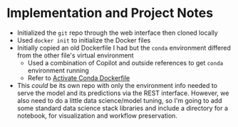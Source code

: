 # Implementation and Project Notes
- Initialized the `git` repo through the web interface then cloned locally
- Used `docker init` to initialize the Docker files
- Initially copied an old Dockerfile I had but the `conda` environment differed from the other
    file's virtual environment
    - Used a combination of Copilot and outside references to get `conda` environment running
    - Refer to [Activate Conda Dockerfile](https://pythonspeed.com/articles/activate-conda-dockerfile/)
- This *could* be its own repo with only the environment info needed to serve the model and its
predictions via the REST interface.
However, we also need to do a little data science/model tuning, so I'm going to add some standard
data science stack libraries and include a directory for a notebook, for visualization and workflow
preservation.